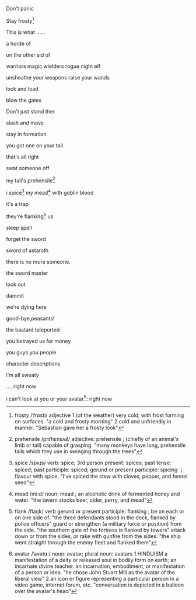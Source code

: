 

Don't panic

Stay frosty[^frosty]

[^frosty]: frosty /ˈfrɒsti/ adjective
1.(of the weather) very cold, with frost forming on surfaces.
"a cold and frosty morning"
2.cold and unfriendly in manner.
"Sebastian gave her a frosty look"

This is what ...... 

a horde of

on the other sid of 

warriors
magic wielders
rogue night elf

unsheathe your weapons
raise your wands

lock and load

blow the gates

Don't just stand ther

slash and move

stay in formation

you got one on your tail

that's all right

swat someone off

my tail's prehensile[^prehensile]
[^prehensile]: prehensile /prɪˈhɛnsʌɪl/ adjective: prehensile ; (chiefly of an animal's limb or tail) capable of grasping. "many monkeys have long, prehensile tails which they use in swinging through the trees"

i spice[^spice] my mead[^mead] with goblin blood
[^spice]: spice /spʌɪs/ verb: spice; 3rd person present: spices; past tense: spiced; past participle: spiced; gerund or present participle: spicing ； flavour with spice.
"I've spiced the stew with cloves, pepper, and fennel seed"
[^mead]: mead /miːd/ noun: mead ; an alcoholic drink of fermented honey and water. "the tavern stocks beer, cider, perry, and mead"

it's a trap

they're flanking[^flank] us
[^flank]: flank /flaŋk/ verb gerund or present participle: flanking ; be on each or on one side of. "the three defendants stood in the dock, flanked by police officers"
guard or strengthen (a military force or position) from the side.
"the southern gate of the fortress is flanked by towers"
attack down or from the sides, or rake with gunfire from the sides.
"the ship went straight through the enemy fleet and flanked them"

sleep spell

forget the sword

sword of astaroth

there is no more someone.

the sword master

look out

dammit

we're dying here

good-bye,peasants!

the bastard teleported

you betrayed us for money

you guys
you people

character descriptions

i'm all sweaty

.... right now

i can't look at you or your avatar[^avatar]: right now
[^avatar]: avatar /ˈavətɑː/ noun: avatar; plural noun: avatars
1.HINDUISM
a manifestation of a deity or released soul in bodily form on earth; an incarnate divine teacher.
an incarnation, embodiment, or manifestation of a person or idea.
"he chose John Stuart Mill as the avatar of the liberal view"
2.an icon or figure representing a particular person in a video game, internet forum, etc.
"conversation is depicted in a balloon over the avatar's head"
